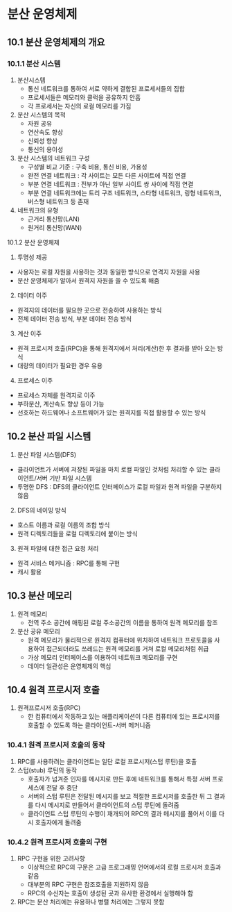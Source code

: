 # 분산 운영체제

## 10.1 분산 운영체제의 개요
### 10.1.1 분산 시스템
1. 분산시스템
   - 통신 네트워크를 통하여 서로 약하게 결합된 프로세서들의 집합
   - 프로세서들은 메모리와 클럭을 공유하지 안흠
   - 각 프로세서는 자신의 로컬 메모리를 가짐
2. 분산 시스템의 목적
   - 자원 공유
   - 연산속도 향상
   - 신뢰성 향상
   - 통신의 용이성
3. 분산 시스템의 네트워크 구성
   - 구성별 비교 기준 : 구축 비용, 통신 비용, 가용성
   - 완전 연결 네트워크 : 각 사이트는 모든 다른 사이트에 직접 연결
   - 부분 연결 네트워크 : 전부가 아닌 일부 사이트 쌍 사이에 직접 연결
   - 부분 연결 네트워크에는 트리 구조 네트워크, 스타형 네트워크, 링형 네트워크, 버스형 네트워크 등 존재
4. 네트워크의 유형
   - 근거리 통신망(LAN)
   - 원거리 통신망(WAN)

10.1.2 분산 운영체제
1. 투명성 제공
  - 사용자는 로컬 자원을 사용하는 것과 동일한 방식으로 연격지 자원을 사용
  - 분산 운영체제가 알아서 원격지 자원을 쓸 수 있도록 해줌
2. 데이터 이주
  - 원격지의 데이터를 필요한 곳으로 전송하여 사용하는 방식
  - 전체 데이터 전송 방식, 부분 데이터 전송 방식
3. 계산 이주
  - 원격 프로시저 호출(RPC)을 통해 원격지에서 처리(계산)한 후 결과를 받아 오는 방식
  - 대량의 데이터가 필요한 경우 유용
4. 프로세스 이주
  - 프로세스 자체를 원격지로 이주
  - 부하분산, 계산속도 향상 등이 가능
  - 선호하는 하드웨어나 소프트웨어가 있는 원격지를 직접 활용할 수 있는 방식

## 10.2 분산 파일 시스템
1. 분산 파일 시스템(DFS)
- 클라이언트가 서버에 저장된 파일을 마치 로컬 파일인 것처럼 처리할 수 있는 클라이언트/서버 기반 파일 시스템
- 투명한 DFS : DFS의 클라이언트 인터페이스가 로컬 파일과 원격 파일을 구분하지 않음
2. DFS의 네이밍 방식
  - 호스트 이름과 로컬 이름의 조합 방식
  - 원격 디렉토리들을 로컬 디렉토리에 붙이는 방식
3. 원격 파일에 대한 접근 요청 처리
  - 원격 서비스 메커니즘 : RPC를 통해 구현
  - 캐시 활용

## 10.3 분산 메모리
1. 원격 메모리
   - 전역 주소 공간에 매핑된 로컬 주소공간의 이름을 통하여 원격 메모리를 참조
2. 분산 공유 메모리
   - 원격 메모리가 물리적으로 원격지 컴퓨터에 위치하여 네트워크 프로토콜을 사용하여 접근되더라도 쓰레드는 원격 메모리를 거쳐 로컬 메모리처럼 취급
   - 가상 메모리 인터페이스를 이용하여 네트워크 메모리를 구현
   - 데이터 일관성은 운영체제의 핵심
  
## 10.4 원격 프로시저 호출
1. 원격프로시저 호출(RPC)
   - 한 컴퓨터에서 작동하고 있는 애플리케이션이 다른 컴퓨터에 있는 프로시저를 호출할 수 있도록 하는 클라이언트-서버 메커니즘
  
### 10.4.1 원격 프로시저 호출의 동작
1. RPC를 사용하려는 클라이언트는 일단 로컬 프로시저(스텁 루틴)을 호출
2. 스텁(stub) 루틴의 동작
   - 호출자가 넘겨준 인자를 메시지로 만든 후에 네트워크를 통해서 특정 서버 프로세스에 전달 후 중단
   - 서버의 스텁 루틴은 전달된 메시지를 보고 적절한 프로시저를 호출한 뒤 그 결과를 다시 메시지로 만들어서 클라이언트의 스텁 루틴에 돌려줌
   - 클라이언트 스텁 루틴의 수행이 재개되어 RPC의 결과 메시지를 풀어서 이를 다시 호출자에게 돌려줌


### 10.4.2 원격 프로시저 호출의 구현
1. RPC 구현을 위한 고려사항
   - 이상적으로 RPC의 구문은 고급 프로그래밍 언어에서의 로컬 프로시저 호출과 같음
   - 대부분의 RPC 구현은 참조호출을 지원하지 않음
   - RPC의 수신자는 호출이 생성된 곳과 유사한 환경에서 실행해야 함
2. RPC는 분산 처리에는 유용하나 병렬 처리에는 그렇지 못함
